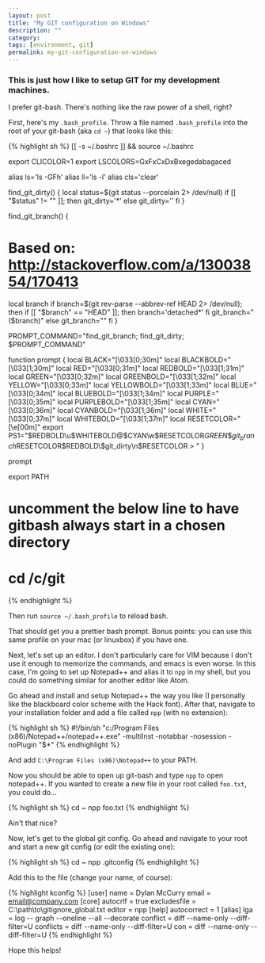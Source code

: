 ```yaml
---
layout: post
title: "My GIT configuration on Windows"
description: ""
category:
tags: [environment, git]
permalink: my-git-configuration-on-windows
---
```

### This is just how I like to setup GIT for my development machines.
I prefer git-bash.  There's nothing like the raw power of a shell, right?

First, here's my `.bash_profile`.  Throw a file named `.bash_profile` into the root of your git-bash (aka `cd ~`) that looks like this:

{% highlight sh %}
[[ -s ~/.bashrc ]] && source ~/.bashrc

export CLICOLOR=1
export LSCOLORS=GxFxCxDxBxegedabagaced

alias ls='ls -GFh'
alias ll='ls -l'
alias cls='clear'

find_git_dirty() {
  local status=$(git status --porcelain 2> /dev/null)
  if [[ "$status" != "" ]]; then
    git_dirty='*'
  else
    git_dirty=''
  fi
}

find_git_branch() {
  # Based on: http://stackoverflow.com/a/13003854/170413
  local branch
  if branch=$(git rev-parse --abbrev-ref HEAD 2> /dev/null); then
    if [[ "$branch" == "HEAD" ]]; then
      branch='detached*'
    fi
    git_branch="($branch)"
  else
    git_branch=""
  fi
}

PROMPT_COMMAND="find_git_branch; find_git_dirty; $PROMPT_COMMAND"

function prompt {
  local BLACK="\[\033[0;30m\]"
  local BLACKBOLD="\[\033[1;30m\]"
  local RED="\[\033[0;31m\]"
  local REDBOLD="\[\033[1;31m\]"
  local GREEN="\[\033[0;32m\]"
  local GREENBOLD="\[\033[1;32m\]"
  local YELLOW="\[\033[0;33m\]"
  local YELLOWBOLD="\[\033[1;33m\]"
  local BLUE="\[\033[0;34m\]"
  local BLUEBOLD="\[\033[1;34m\]"
  local PURPLE="\[\033[0;35m\]"
  local PURPLEBOLD="\[\033[1;35m\]"
  local CYAN="\[\033[0;36m\]"
  local CYANBOLD="\[\033[1;36m\]"
  local WHITE="\[\033[0;37m\]"
  local WHITEBOLD="\[\033[1;37m\]"
  local RESETCOLOR="\[\e[00m\]"
  export PS1="$REDBOLD\u$WHITEBOLD@$CYAN\w$RESETCOLOR$GREEN \$git_branch$RESETCOLOR$REDBOLD\$git_dirty\n$RESETCOLOR > "
}

prompt

export PATH

# uncomment the below line to have gitbash always start in a chosen directory
# cd /c/git
{% endhighlight %}

Then run `source ~/.bash_profile` to reload bash.

That should get you a prettier bash prompt.  Bonus points: you can use this same profile on your mac (or linuxbox) if you have one.

Next, let's set up an editor.  I don't particularly care for VIM because I don't use it enough to memorize the commands, and emacs is even worse.  In this case, I'm going to set up Notepad++ and alias it to `npp` in my shell, but you could do something similar for another editor like Atom.

Go ahead and install and setup Notepad++ the way you like (I personally like the blackboard color scheme with the Hack font).  After that, navigate to your installation folder and add a file called `npp` (with no extension):

{% highlight sh %}
#!/bin/sh
"c:/Program Files (x86)/Notepad++/notepad++.exe" -multiInst -notabbar -nosession -noPlugin "$*"
{% endhighlight %}

And add `C:\Program Files (x86)\Notepad++` to your PATH.

Now you should be able to open up git-bash and type `npp` to open notepad++.  If you wanted to create a new file in your root called `foo.txt`, you could do...

{% highlight sh %}
cd ~
npp foo.txt
{% endhighlight %}

Ain't that nice?

Now, let's get to the global git config.  Go ahead and navigate to your root and start a new git config (or edit the existing one):

{% highlight sh %}
cd ~
npp .gitconfig
{% endhighlight %}

Add this to the file (change your name, of course):

{% highlight kconfig %}
[user]
	name = Dylan McCurry
	email = email@company.com
[core]
	autocrlf = true
	excludesfile = C:\\path\\to\\gitignore_global.txt
	editor = npp
[help]
	autocorrect = 1
[alias]
	lga = log -- graph --oneline --all --decorate
	conflict = diff --name-only --diff-filter=U
	conflicts = diff --name-only --diff-filter=U
	con = diff --name-only --diff-filter=U
{% endhighlight %}

Hope this helps!
